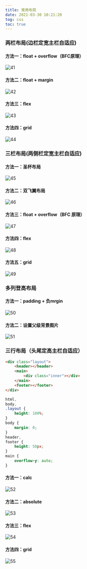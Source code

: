 ```yaml
---
title: 常用布局
date: 2021-03-30 10:21:20
tog: css
toc: true
---
```


### 两栏布局(边栏定宽主栏自适应)
#### 方法一：float + overflow（BFC原理）
![41](/assets/cssImg/allBasic/41.png)
#### 方法二：float + margin
![42](/assets/cssImg/allBasic/42.png)
#### 方法三：flex
![43](/assets/cssImg/allBasic/43.png)
#### 方法四：grid
![44](/assets/cssImg/allBasic/44.png)

### 三栏布局(两侧栏定宽主栏自适应)
#### 方法一：圣杯布局
![45](/assets/cssImg/allBasic/45.png)
#### 方法二：双飞翼布局
![46](/assets/cssImg/allBasic/46.png)
#### 方法三：float + overflow（BFC 原理）
![47](/assets/cssImg/allBasic/47.png)
#### 方法四：flex
![48](/assets/cssImg/allBasic/48.png)
#### 方法五：grid
![49](/assets/cssImg/allBasic/49.png)

### 多列登高布局
#### 方法一：padding + 负mrgin
![50](/assets/cssImg/allBasic/50.png)
#### 方法二：设置父级背景图片
![51](/assets/cssImg/allBasic/51.png)

### 三行布局（头尾定高主栏自适应）
```html
<div class="layout">
    <header></header>
    <main>
        <div class="inner"></div>
    </main>
    <footer></footer>
</div>
```
```css
html,
body,
.layout {
    height: 100%;
}
body {
    margin: 0;
}
header, 
footer {
    height: 50px;
}
main {
    overflow-y: auto;
}
```
#### 方法一：calc
![52](/assets/cssImg/allBasic/52.png)
#### 方法二：absolute
![53](/assets/cssImg/allBasic/53.png)
#### 方法三：flex
![54](/assets/cssImg/allBasic/54.png)
#### 方法四：grid
![55](/assets/cssImg/allBasic/55.png)